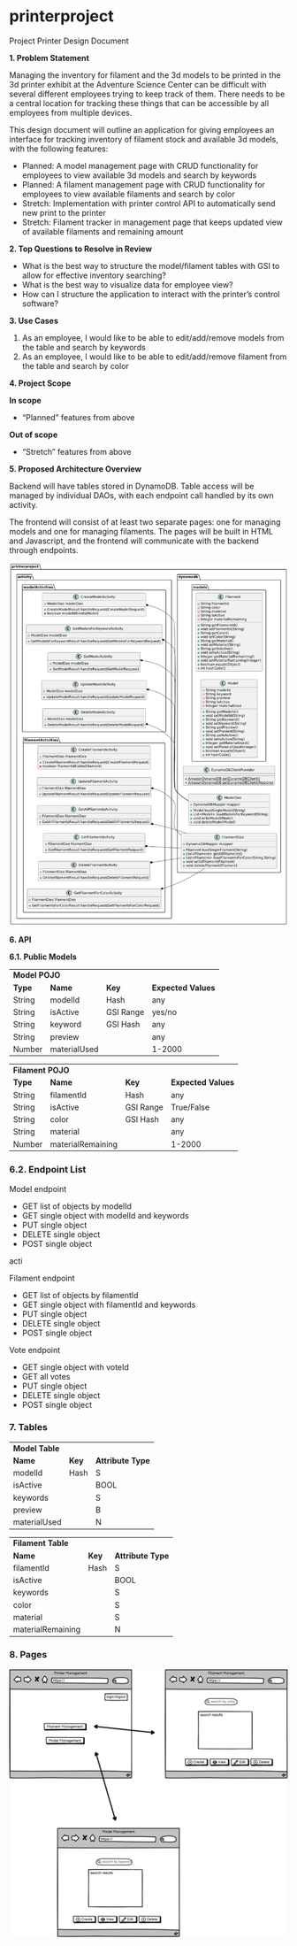 # printerproject

Project Printer Design Document

**1. Problem Statement**

Managing the inventory for filament and the 3d models to be printed in the 3d printer exhibit at the Adventure Science Center can be difficult with several different employees trying to keep track of them. There needs to be a central location for tracking these things that can be accessible by all employees from multiple devices.

This design document will outline an application for giving employees an interface for tracking inventory of filament stock and available 3d models, with the following features:



* Planned: A model management page with CRUD functionality for employees to view available 3d models and search by keywords
* Planned: A filament management page with CRUD functionality for employees to view available filaments and search by color
* Stretch: Implementation with printer control API to automatically send new print to the printer
* Stretch: Filament tracker in management page that keeps updated view of available filaments and remaining amount

**2. Top Questions to Resolve in Review**



* What is the best way to structure the model/filament tables with GSI to allow for effective inventory searching?
* What is the best way to visualize data for employee view?
* How can I structure the application to interact with the printer’s control software?

**3. Use Cases**



1. As an employee, I would like to be able to edit/add/remove models from the table and search by keywords
2. As an employee, I would like to be able to edit/add/remove filament from the table and search by color

**4. Project Scope**

**In scope**



* “Planned” features from above

**Out of scope**



* “Stretch” features from above

**5. Proposed Architecture Overview**

Backend will have tables stored in DynamoDB. Table access will be managed by individual DAOs, with each endpoint call handled by its own activity.

The frontend will consist of at least two separate pages: one for managing models and one for managing filaments. The pages will be built in HTML and Javascript, and the frontend will communicate with the backend through endpoints.


![alt_text](images/ClassDiagram.png "image_tooltip")


**6. API**

**6.1. Public Models**


<table>
  <tr>
   <td colspan="4" ><strong>Model POJO</strong>
   </td>
  </tr>
  <tr>
   <td><strong>Type</strong>
   </td>
   <td><strong>Name</strong>
   </td>
   <td><strong>Key</strong>
   </td>
   <td><strong>Expected Values</strong>
   </td>
  </tr>
  <tr>
   <td>String
   </td>
   <td>modelId
   </td>
   <td>Hash
   </td>
   <td>any
   </td>
  </tr>
  <tr>
   <td>String
   </td>
   <td>isActive
   </td>
   <td>GSI Range
   </td>
   <td>yes/no
   </td>
  </tr>
  <tr>
   <td>String
   </td>
   <td>keyword
   </td>
   <td>GSI Hash
   </td>
   <td>any
   </td>
  </tr>
  <tr>
   <td>String
   </td>
   <td>preview
   </td>
   <td>
   </td>
   <td>any
   </td>
  </tr>
  <tr>
   <td>Number
   </td>
   <td>materialUsed
   </td>
   <td>
   </td>
   <td>1-2000
   </td>
  </tr>
</table>



<table>
  <tr>
   <td colspan="4" ><strong>Filament POJO</strong>
   </td>
  </tr>
  <tr>
   <td><strong>Type</strong>
   </td>
   <td><strong>Name</strong>
   </td>
   <td><strong>Key</strong>
   </td>
   <td><strong>Expected Values</strong>
   </td>
  </tr>
  <tr>
   <td>String
   </td>
   <td>filamentId
   </td>
   <td>Hash
   </td>
   <td>any
   </td>
  </tr>
  <tr>
   <td>String
   </td>
   <td>isActive
   </td>
   <td>GSI Range
   </td>
   <td>True/False
   </td>
  </tr>
  <tr>
   <td>String
   </td>
   <td>color
   </td>
   <td>GSI Hash
   </td>
   <td>any
   </td>
  </tr>
  <tr>
   <td>String
   </td>
   <td>material
   </td>
   <td>
   </td>
   <td>any
   </td>
  </tr>
  <tr>
   <td>Number
   </td>
   <td>materialRemaining
   </td>
   <td>
   </td>
   <td>1-2000
   </td>
  </tr>
</table>



### **6.2. Endpoint List**

Model endpoint



* GET list of objects by modelId
* GET single object with modelId and keywords
* PUT single object
* DELETE single object
* POST single object

acti

Filament endpoint



* GET list of objects by filamentId
* GET single object with filamentId and keywords
* PUT single object
* DELETE single object
* POST single object

Vote endpoint



* GET single object with voteId
* GET all votes
* PUT single object
* DELETE single object
* POST single object


### **7. Tables**


<table>
  <tr>
   <td colspan="3" ><strong>Model Table</strong>
   </td>
  </tr>
  <tr>
   <td><strong>Name</strong>
   </td>
   <td><strong>Key</strong>
   </td>
   <td><strong>Attribute Type</strong>
   </td>
  </tr>
  <tr>
   <td>modelId
   </td>
   <td>Hash
   </td>
   <td>S
   </td>
  </tr>
  <tr>
   <td>isActive
   </td>
   <td>
   </td>
   <td>BOOL
   </td>
  </tr>
  <tr>
   <td>keywords
   </td>
   <td>
   </td>
   <td>S
   </td>
  </tr>
  <tr>
   <td>preview
   </td>
   <td>
   </td>
   <td>B
   </td>
  </tr>
  <tr>
   <td>materialUsed
   </td>
   <td>
   </td>
   <td>N
   </td>
  </tr>
</table>



<table>
  <tr>
   <td colspan="3" ><strong>Filament Table</strong>
   </td>
  </tr>
  <tr>
   <td><strong>Name</strong>
   </td>
   <td><strong>Key</strong>
   </td>
   <td><strong>Attribute Type</strong>
   </td>
  </tr>
  <tr>
   <td>filamentId
   </td>
   <td>Hash
   </td>
   <td>S
   </td>
  </tr>
  <tr>
   <td>isActive
   </td>
   <td>
   </td>
   <td>BOOL
   </td>
  </tr>
  <tr>
   <td>keywords
   </td>
   <td>
   </td>
   <td>S
   </td>
  </tr>
  <tr>
   <td>color
   </td>
   <td>
   </td>
   <td>S
   </td>
  </tr>
  <tr>
   <td>material
   </td>
   <td>
   </td>
   <td>S
   </td>
  </tr>
  <tr>
   <td>materialRemaining
   </td>
   <td>
   </td>
   <td>N
   </td>
  </tr>
</table>



### **8. Pages**


![alt_text](images/Wireframe.png "image_tooltip")

